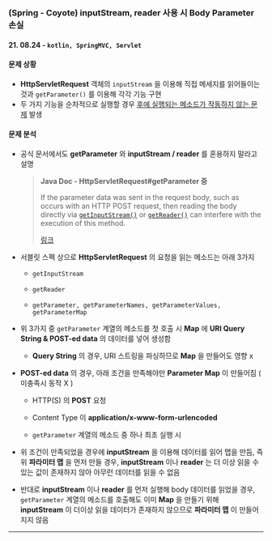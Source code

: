 

### (Spring - Coyote) inputStream, reader 사용 시 Body Parameter 손실

#### 21. 08.24 - `kotlin, SpringMVC, Servlet`



#### 문제 상황

- **HttpServletRequest** 객체의 `inputStream` 을 이용해 직접 메세지를 읽어들이는 것과 `getParameter()` 를 이용해 각각 기능 구현
- 두 가지 기능을 순차적으로 실행할 경우 <u>후에 실행되는 메소드가 작동하지 않는 문제</u> 발생

#### 문제 분석

- 공식 문서에서도 **getParameter** 와 **inputStream / reader** 를 혼용하지 말라고 설명

  > **Java Doc - HttpServletRequest#getParameter 중**
  >
  > If the parameter data was sent in the request body, such as occurs with an HTTP POST request, then reading the body directly via [`getInputStream()`](https://docs.oracle.com/javaee/6/api/javax/servlet/ServletRequest.html#getInputStream()) or [`getReader()`](https://docs.oracle.com/javaee/6/api/javax/servlet/ServletRequest.html#getReader()) can interfere with the execution of this method.
  >
  > [링크](https://docs.oracle.com/javaee/6/api/javax/servlet/ServletRequest.html#getParameter(java.lang.String))

- 서블릿 스펙 상으로 **HttpServletRequest** 의 요청을 읽는 메소드는 아래 3가지

  - `getInputStream`
  - `getReader`

  - `getParameter, getParameterNames, getParameterValues, getParameterMap`

- 위 3가지 중 `getParameter` 계열의 메소드를 첫 호출 시 **Map** 에 **URI Query String & POST-ed data** 의 데이터를 넣어 생성함

  - **Query String** 의 경우, URI 스트링을 파싱하므로 **Map** 을 만들어도 영향 x

- **POST-ed data** 의 경우, 아래 조건을 만족해야만 **Parameter Map** 이 만들어짐 ( 미충족시 동작 X )

  - HTTP(S) 의 **POST** 요청
  - Content Type 이 **application/x-www-form-urlencoded**

  - `getParameter` 계열의 메소드 중 하나 최초 실행 시

- 위 조건이 만족되었을 경우에 **inputStream** 을 이용해 데이터를 읽어 맵을 만듬, 즉 위 **파라미터 맵** 을 먼저 만들 경우, **inputStream** 이나 **reader** 는 더 이상 읽을 수 있는 값이 존재하지 않아 아무런 데이터를 읽을 수 없음

- 반대로 **inputStream** 이나 **reader** 를 먼저 실행해 body 데이터를 읽었을 경우, `getParameter` 계열의 메소드를 호출해도 이미 **Map** 을 만들기 위해 **inputStream** 이 더이상 읽을 데이터가 존재하지 않으므로 **파라미터 맵** 이 만들어지지 않음



---

